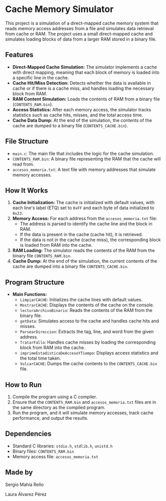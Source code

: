 # Cache Memory Simulator

This project is a simulation of a direct-mapped cache memory system that reads memory access addresses from a file and simulates data retrieval from cache or RAM. The project uses a small direct-mapped cache and simulates loading blocks of data from a larger RAM stored in a binary file.

## Features

- **Direct-Mapped Cache Simulation:** The simulator implements a cache with direct mapping, meaning that each block of memory is loaded into a specific line in the cache.
- **Cache Hit/Miss Detection:** Detects whether the data is available in cache or if there is a cache miss, and handles loading the necessary block from RAM.
- **RAM Content Simulation:** Loads the contents of RAM from a binary file (`CONTENTS_RAM.bin`).
- **Access Statistics:** After each memory access, the simulator tracks statistics such as cache hits, misses, and the total access time.
- **Cache Data Dump:** At the end of the simulation, the contents of the cache are dumped to a binary file (`CONTENTS_CACHE.bin`).

## File Structure

- `main.c`: The main file that includes the logic for the cache simulation.
- `CONTENTS_RAM.bin`: A binary file representing the RAM that the cache will read from.
- `accesos_memoria.txt`: A text file with memory addresses that simulate memory accesses.

## How It Works

1. **Cache Initialization:** The cache is initialized with default values, with each line's label (ETQ) set to `0xFF` and each byte of data initialized to `0x23`.
2. **Memory Access:** For each address from the `accesos_memoria.txt` file:
   - The address is parsed to identify the cache line and the block in RAM.
   - If the data is present in the cache (cache hit), it is retrieved.
   - If the data is not in the cache (cache miss), the corresponding block is loaded from RAM into the cache.
3. **RAM Loading:** The simulator reads the contents of the RAM from the binary file `CONTENTS_RAM.bin`.
4. **Cache Dump:** At the end of the simulation, the current contents of the cache are dumped into a binary file `CONTENTS_CACHE.bin`.

## Program Structure

- **Main Functions:**
  - `LimpiarCACHE`: Initializes the cache lines with default values.
  - `MostrarCACHE`: Displays the contents of the cache on the console.
  - `lecturaArchivoBinario`: Reads the contents of the RAM from the binary file.
  - `getData`: Simulates access to the cache and handles cache hits and misses.
  - `ParsearDireccion`: Extracts the tag, line, and word from the given address.
  - `TratarFallo`: Handles cache misses by loading the corresponding block from RAM into the cache.
  - `imprimeEstadisticaDeAccesoYTiempo`: Displays access statistics and the total time taken.
  - `VolcarCACHE`: Dumps the cache contents to the `CONTENTS_CACHE.bin` file.

## How to Run

1. Compile the program using a C compiler.
2. Ensure that the `CONTENTS_RAM.bin` and `accesos_memoria.txt` files are in the same directory as the compiled program.
3. Run the program, and it will simulate memory accesses, track cache performance, and output the results.

## Dependencies

- Standard C libraries: `stdio.h`, `stdlib.h`, `unistd.h`
- Binary files: `CONTENTS_RAM.bin`
- Memory access file: `accesos_memoria.txt`

## Made by
Sergio Mahía Rello

Laura Álvarez Pérez

